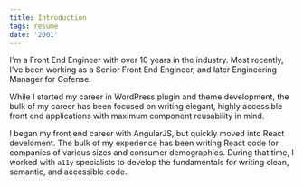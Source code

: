 ```yaml
---
title: Introduction
tags: resume
date: '2001'
---
```


I'm a Front End Engineer with over 10 years in the industry. Most 
recently, I've been working as a Senior Front End Engineer, and 
later Engineering Manager for Cofense. 

While I started my career in WordPress plugin and theme 
development, the bulk of my career has been focused on writing 
elegant, highly accessible front end applications with maximum 
component reusability in mind. 

I began my front end career with AngularJS, but quickly moved into
React develoment. The bulk of my experience has been writing React
code for companies of various sizes and consumer demographics. 
During that time, I worked with `a11y` specialists to develop the 
fundamentals for writing clean, semantic, and accessible code.

